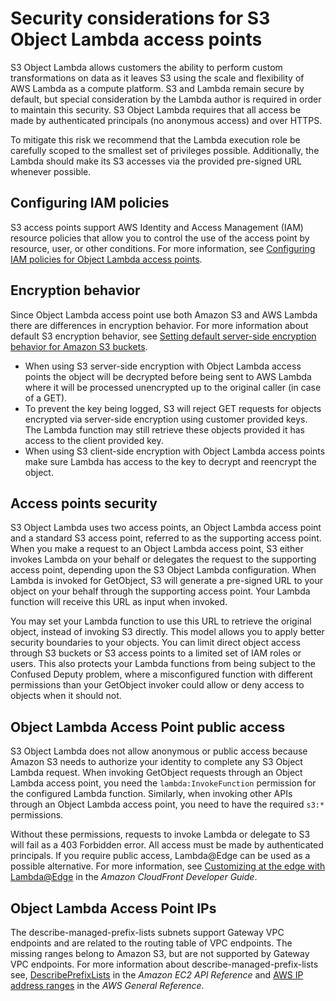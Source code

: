 # Security considerations for S3 Object Lambda access points<a name="olap-security"></a>

S3 Object Lambda allows customers the ability to perform custom transformations on data as it leaves S3 using the scale and flexibility of AWS Lambda as a compute platform\. S3 and Lambda remain secure by default, but special consideration by the Lambda author is required in order to maintain this security\. S3 Object Lambda requires that all access be made by authenticated principals \(no anonymous access\) and over HTTPS\.

To mitigate this risk we recommend that the Lambda execution role be carefully scoped to the smallest set of privileges possible\. Additionally, the Lambda should make its S3 accesses via the provided pre\-signed URL whenever possible\.

## Configuring IAM policies<a name="olap-iam-policies"></a>

S3 access points support AWS Identity and Access Management \(IAM\) resource policies that allow you to control the use of the access point by resource, user, or other conditions\. For more information, see [Configuring IAM policies for Object Lambda access points](olap-policies.md)\.

## Encryption behavior<a name="olap-encryption"></a>

Since Object Lambda access point use both Amazon S3 and AWS Lambda there are differences in encryption behavior\. For more information about default S3 encryption behavior, see [ Setting default server\-side encryption behavior for Amazon S3 buckets](bucket-encryption.md)\.
+ When using S3 server\-side encryption with Object Lambda access points the object will be decrypted before being sent to AWS Lambda where it will be processed unencrypted up to the original caller \(in case of a GET\)\.
+ To prevent the key being logged, S3 will reject GET requests for objects encrypted via server\-side encryption using customer provided keys\. The Lambda function may still retrieve these objects provided it has access to the client provided key\.
+ When using S3 client\-side encryption with Object Lambda access points make sure Lambda has access to the key to decrypt and reencrypt the object\.

## Access points security<a name="olap-access-points-security"></a>

S3 Object Lambda uses two access points, an Object Lambda access point and a standard S3 access point, referred to as the supporting access point\. When you make a request to an Object Lambda access point, S3 either invokes Lambda on your behalf or delegates the request to the supporting access point, depending upon the S3 Object Lambda configuration\. When Lambda is invoked for GetObject, S3 will generate a pre\-signed URL to your object on your behalf through the supporting access point\. Your Lambda function will receive this URL as input when invoked\.

You may set your Lambda function to use this URL to retrieve the original object, instead of invoking S3 directly\. This model allows you to apply better security boundaries to your objects\. You can limit direct object access through S3 buckets or S3 access points to a limited set of IAM roles or users\. This also protects your Lambda functions from being subject to the Confused Deputy problem, where a misconfigured function with different permissions than your GetObject invoker could allow or deny access to objects when it should not\.

## Object Lambda Access Point public access<a name="olap-public-access"></a>

S3 Object Lambda does not allow anonymous or public access because Amazon S3 needs to authorize your identity to complete any S3 Object Lambda request\. When invoking GetObject requests through an Object Lambda access point, you need the `lambda:InvokeFunction` permission for the configured Lambda function\. Similarly, when invoking other APIs through an Object Lambda access point, you need to have the required `s3:*` permissions\. 

Without these permissions, requests to invoke Lambda or delegate to S3 will fail as a 403 Forbidden error\. All access must be made by authenticated principals\. If you require public access, Lambda@Edge can be used as a possible alternative\. For more information, see [Customizing at the edge with Lambda@Edge](https://docs.aws.amazon.com/AmazonCloudFront/latest/DeveloperGuide/lambda-at-the-edge.html) in the *Amazon CloudFront Developer Guide*\.

## Object Lambda Access Point IPs<a name="olap-ips"></a>

The describe\-managed\-prefix\-lists subnets support Gateway VPC endpoints and are related to the routing table of VPC endpoints\. The missing ranges belong to Amazon S3, but are not supported by Gateway VPC endpoints\. For more information about describe\-managed\-prefix\-lists see, [DescribePrefixLists](https://docs.aws.amazon.com/AWSEC2/latest/APIReference/API_DescribePrefixLists.html) in the *Amazon EC2 API Reference* and [AWS IP address ranges](https://docs.aws.amazon.com/general/latest/gr/aws-ip-ranges.html) in the *AWS General Reference*\.